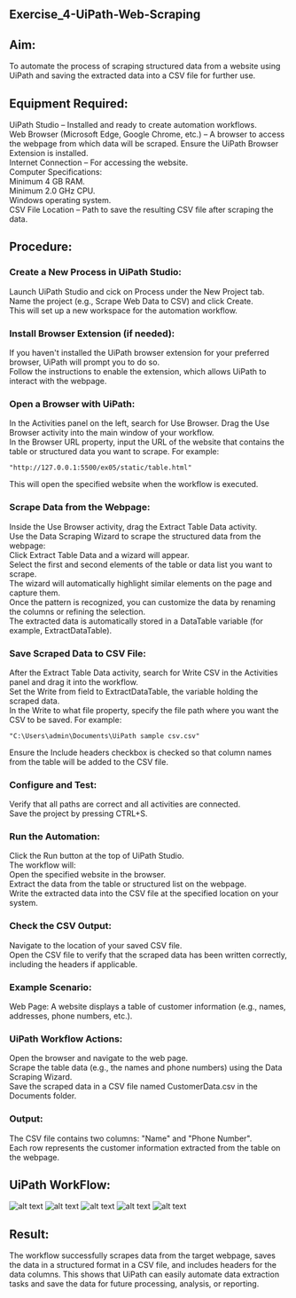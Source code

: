 ## Exercise_4-UiPath-Web-Scraping
## Aim:
To automate the process of scraping structured data from a website using UiPath and saving the extracted data into a CSV file for further use.

## Equipment Required:
UiPath Studio – Installed and ready to create automation workflows.<br>
Web Browser (Microsoft Edge, Google Chrome, etc.) – A browser to access the webpage from which data will be scraped. Ensure the UiPath Browser Extension is installed.<br>
Internet Connection – For accessing the website.<br>
Computer Specifications:<br>
Minimum 4 GB RAM.<br>
Minimum 2.0 GHz CPU.<br>
Windows operating system.<br>
CSV File Location – Path to save the resulting CSV file after scraping the data.
## Procedure:
### Create a New Process in UiPath Studio:

Launch UiPath Studio and cick on Process under the New Project tab.<br>
Name the project (e.g., Scrape Web Data to CSV) and click Create.<br>
This will set up a new workspace for the automation workflow.<br>
### Install Browser Extension (if needed):

If you haven't installed the UiPath browser extension for your preferred browser, UiPath will prompt you to do so.<br>
Follow the instructions to enable the extension, which allows UiPath to interact with the webpage.<br>
### Open a Browser with UiPath:

In the Activities panel on the left, search for Use Browser.
Drag the Use Browser activity into the main window of your workflow.<br>
In the Browser URL property, input the URL of the website that contains the table or structured data you want to scrape. For example:<br>
```
"http://127.0.0.1:5500/ex05/static/table.html"
```
This will open the specified website when the workflow is executed.<br>
### Scrape Data from the Webpage:

Inside the Use Browser activity, drag the Extract Table Data activity.<br>
Use the Data Scraping Wizard to scrape the structured data from the webpage:<br>
Click Extract Table Data and a wizard will appear.<br>
Select the first and second elements of the table or data list you want to scrape.<br>
The wizard will automatically highlight similar elements on the page and capture them.<br>
Once the pattern is recognized, you can customize the data by renaming the columns or refining the selection.<br>
The extracted data is automatically stored in a DataTable variable (for example, ExtractDataTable).<br>
### Save Scraped Data to CSV File:

After the Extract Table Data activity, search for Write CSV in the Activities panel and drag it into the workflow.<br>
Set the Write from field to ExtractDataTable, the variable holding the scraped data.<br>
In the Write to what file property, specify the file path where you want the CSV to be saved. For example:<br>
```
"C:\Users\admin\Documents\UiPath sample csv.csv"
```
Ensure the Include headers checkbox is checked so that column names from the table will be added to the CSV file.<br>
### Configure and Test:

Verify that all paths are correct and all activities are connected.<br>
Save the project by pressing CTRL+S.
### Run the Automation:

Click the Run button at the top of UiPath Studio.<br>
The workflow will:<br>
Open the specified website in the browser.<br>
Extract the data from the table or structured list on the webpage.<br>
Write the extracted data into the CSV file at the specified location on your system.<br>
### Check the CSV Output:

Navigate to the location of your saved CSV file.<br>
Open the CSV file to verify that the scraped data has been written correctly, including the headers if applicable.<br>
### Example Scenario:
Web Page: A website displays a table of customer information (e.g., names, addresses, phone numbers, etc.).
### UiPath Workflow Actions:
Open the browser and navigate to the web page.<br>
Scrape the table data (e.g., the names and phone numbers) using the Data Scraping Wizard.<br>
Save the scraped data in a CSV file named CustomerData.csv in the Documents folder.<br>
### Output:
The CSV file contains two columns: "Name" and "Phone Number".<br>
Each row represents the customer information extracted from the table on the webpage.
## UiPath WorkFlow:
![alt text](<img/Screenshot 2024-09-17 114233.png>)
![alt text](<img/Screenshot 2024-09-17 114534.png>)
![alt text](<img/Screenshot 2024-09-17 114555.png>)
![alt text](<img/Screenshot 2024-09-17 114630.png>)
![alt text](<img/Screenshot 2024-09-17 115204.png>)
## Result:
The workflow successfully scrapes data from the target webpage, saves the data in a structured format in a CSV file, and includes headers for the data columns. This shows that UiPath can easily automate data extraction tasks and save the data for future processing, analysis, or reporting.
